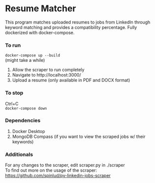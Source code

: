 # Resume Matcher

This program matches uploaded resumes to jobs from LinkedIn through keyword matching and provides a compatibility percentage. Fully dockerized with docker-compose.

### To run
`docker-compose up --build`\
(might take a while)

1. Allow the scraper to run completely
2. Navigate to http://localhost:3000/
3. Upload a resume (only available in PDF and DOCX format)


### To stop

Ctrl+C\
`docker-compose down`


### Dependencies

1. Docker Desktop
2. MongoDB Compass (if you want to view the scraped jobs w/ their keywords)


### Additionals

For any changes to the scraper, edit scraper.py in ./scraper\
To find out more on the usage of the scraper: https://github.com/spinlud/py-linkedin-jobs-scraper

